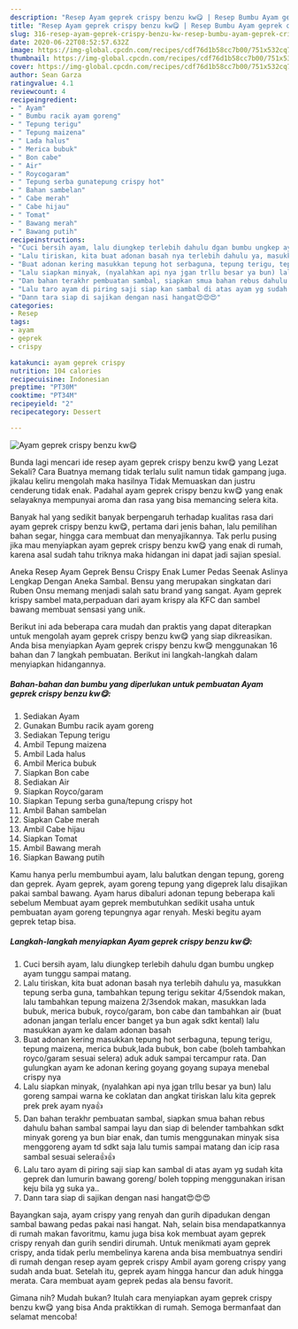 ```yaml
---
description: "Resep Ayam geprek crispy benzu kw😋 | Resep Bumbu Ayam geprek crispy benzu kw😋 Yang Sempurna"
title: "Resep Ayam geprek crispy benzu kw😋 | Resep Bumbu Ayam geprek crispy benzu kw😋 Yang Sempurna"
slug: 316-resep-ayam-geprek-crispy-benzu-kw-resep-bumbu-ayam-geprek-crispy-benzu-kw-yang-sempurna
date: 2020-06-22T08:52:57.632Z
image: https://img-global.cpcdn.com/recipes/cdf76d1b58cc7b00/751x532cq70/ayam-geprek-crispy-benzu-kw😋-foto-resep-utama.jpg
thumbnail: https://img-global.cpcdn.com/recipes/cdf76d1b58cc7b00/751x532cq70/ayam-geprek-crispy-benzu-kw😋-foto-resep-utama.jpg
cover: https://img-global.cpcdn.com/recipes/cdf76d1b58cc7b00/751x532cq70/ayam-geprek-crispy-benzu-kw😋-foto-resep-utama.jpg
author: Sean Garza
ratingvalue: 4.1
reviewcount: 4
recipeingredient:
- " Ayam"
- " Bumbu racik ayam goreng"
- " Tepung terigu"
- " Tepung maizena"
- " Lada halus"
- " Merica bubuk"
- " Bon cabe"
- " Air"
- " Roycogaram"
- " Tepung serba gunatepung crispy hot"
- " Bahan sambelan"
- " Cabe merah"
- " Cabe hijau"
- " Tomat"
- " Bawang merah"
- " Bawang putih"
recipeinstructions:
- "Cuci bersih ayam, lalu diungkep terlebih dahulu dgan bumbu ungkep ayam tunggu sampai matang."
- "Lalu tiriskan, kita buat adonan basah nya terlebih dahulu ya, masukkan tepung serba guna, tambahkan tepung terigu sekitar 4/5sendok makan, lalu tambahkan tepung maizena 2/3sendok makan, masukkan lada bubuk, merica bubuk, royco/garam, bon cabe dan tambahkan air (buat adonan jangan terlalu encer banget ya bun agak sdkt kental) lalu masukkan ayam ke dalam adonan basah"
- "Buat adonan kering masukkan tepung hot serbaguna, tepung terigu, tepung maizena, merica bubuk,lada bubuk, bon cabe (boleh tambahkan royco/garam sesuai selera) aduk aduk sampai tercampur rata. Dan gulungkan ayam ke adonan kering goyang goyang supaya menebal crispy nya"
- "Lalu siapkan minyak, (nyalahkan api nya jgan trllu besar ya bun) lalu goreng sampai warna ke coklatan dan angkat tiriskan lalu kita geprek prek prek ayam nya👍"
- "Dan bahan terakhr pembuatan sambal, siapkan smua bahan rebus dahulu bahan sambal sampai layu dan siap di belender tambahkan sdkt minyak goreng ya bun biar enak, dan tumis menggunakan minyak sisa menggoreng ayam td sdkt saja lalu tumis sampai matang dan icip rasa sambal sesuai selera👍👍"
- "Lalu taro ayam di piring saji siap kan sambal di atas ayam yg sudah kita geprek dan lumurin bawang goreng/ boleh topping menggunakan irisan keju bila yg suka ya.."
- "Dann tara siap di sajikan dengan nasi hangat😍😍😍"
categories:
- Resep
tags:
- ayam
- geprek
- crispy

katakunci: ayam geprek crispy 
nutrition: 104 calories
recipecuisine: Indonesian
preptime: "PT30M"
cooktime: "PT34M"
recipeyield: "2"
recipecategory: Dessert

---
```



![Ayam geprek crispy benzu kw😋](https://img-global.cpcdn.com/recipes/cdf76d1b58cc7b00/751x532cq70/ayam-geprek-crispy-benzu-kw😋-foto-resep-utama.jpg)

Bunda lagi mencari ide resep ayam geprek crispy benzu kw😋 yang Lezat Sekali? Cara Buatnya memang tidak terlalu sulit namun tidak gampang juga. jikalau keliru mengolah maka hasilnya Tidak Memuaskan dan justru cenderung tidak enak. Padahal ayam geprek crispy benzu kw😋 yang enak selayaknya mempunyai aroma dan rasa yang bisa memancing selera kita.

Banyak hal yang sedikit banyak berpengaruh terhadap kualitas rasa dari ayam geprek crispy benzu kw😋, pertama dari jenis bahan, lalu pemilihan bahan segar, hingga cara membuat dan menyajikannya. Tak perlu pusing jika mau menyiapkan ayam geprek crispy benzu kw😋 yang enak di rumah, karena asal sudah tahu triknya maka hidangan ini dapat jadi sajian spesial.

Aneka Resep Ayam Geprek Bensu Crispy Enak Lumer Pedas Seenak Aslinya Lengkap Dengan Aneka Sambal. Bensu yang merupakan singkatan dari Ruben Onsu memang menjadi salah satu brand yang sangat. Ayam geprek krispy sambel mata,perpaduan dari ayam krispy ala KFC dan sambel bawang membuat sensasi yang unik.


Berikut ini ada beberapa cara mudah dan praktis yang dapat diterapkan untuk mengolah ayam geprek crispy benzu kw😋 yang siap dikreasikan. Anda bisa menyiapkan Ayam geprek crispy benzu kw😋 menggunakan 16 bahan dan 7 langkah pembuatan. Berikut ini langkah-langkah dalam menyiapkan hidangannya.

<!--inarticleads1-->

##### Bahan-bahan dan bumbu yang diperlukan untuk pembuatan Ayam geprek crispy benzu kw😋:

1. Sediakan  Ayam
1. Gunakan  Bumbu racik ayam goreng
1. Sediakan  Tepung terigu
1. Ambil  Tepung maizena
1. Ambil  Lada halus
1. Ambil  Merica bubuk
1. Siapkan  Bon cabe
1. Sediakan  Air
1. Siapkan  Royco/garam
1. Siapkan  Tepung serba guna/tepung crispy hot
1. Ambil  Bahan sambelan
1. Siapkan  Cabe merah
1. Ambil  Cabe hijau
1. Siapkan  Tomat
1. Ambil  Bawang merah
1. Siapkan  Bawang putih


Kamu hanya perlu membumbui ayam, lalu balutkan dengan tepung, goreng dan geprek. Ayam geprek, ayam goreng tepung yang digeprek lalu disajikan pakai sambal bawang. Ayam harus dibaluri adonan tepung beberapa kali sebelum Membuat ayam geprek membutuhkan sedikit usaha untuk pembuatan ayam goreng tepungnya agar renyah. Meski begitu ayam geprek tetap bisa. 

<!--inarticleads2-->

##### Langkah-langkah menyiapkan Ayam geprek crispy benzu kw😋:

1. Cuci bersih ayam, lalu diungkep terlebih dahulu dgan bumbu ungkep ayam tunggu sampai matang.
1. Lalu tiriskan, kita buat adonan basah nya terlebih dahulu ya, masukkan tepung serba guna, tambahkan tepung terigu sekitar 4/5sendok makan, lalu tambahkan tepung maizena 2/3sendok makan, masukkan lada bubuk, merica bubuk, royco/garam, bon cabe dan tambahkan air (buat adonan jangan terlalu encer banget ya bun agak sdkt kental) lalu masukkan ayam ke dalam adonan basah
1. Buat adonan kering masukkan tepung hot serbaguna, tepung terigu, tepung maizena, merica bubuk,lada bubuk, bon cabe (boleh tambahkan royco/garam sesuai selera) aduk aduk sampai tercampur rata. Dan gulungkan ayam ke adonan kering goyang goyang supaya menebal crispy nya
1. Lalu siapkan minyak, (nyalahkan api nya jgan trllu besar ya bun) lalu goreng sampai warna ke coklatan dan angkat tiriskan lalu kita geprek prek prek ayam nya👍
1. Dan bahan terakhr pembuatan sambal, siapkan smua bahan rebus dahulu bahan sambal sampai layu dan siap di belender tambahkan sdkt minyak goreng ya bun biar enak, dan tumis menggunakan minyak sisa menggoreng ayam td sdkt saja lalu tumis sampai matang dan icip rasa sambal sesuai selera👍👍
1. Lalu taro ayam di piring saji siap kan sambal di atas ayam yg sudah kita geprek dan lumurin bawang goreng/ boleh topping menggunakan irisan keju bila yg suka ya..
1. Dann tara siap di sajikan dengan nasi hangat😍😍😍


Bayangkan saja, ayam crispy yang renyah dan gurih dipadukan dengan sambal bawang pedas pakai nasi hangat. Nah, selain bisa mendapatkannya di rumah makan favoritmu, kamu juga bisa kok membuat ayam geprek crispy renyah dan gurih sendiri dirumah. Untuk menikmati ayam geprek crispy, anda tidak perlu membelinya karena anda bisa membuatnya sendiri di rumah dengan resep ayam geprek crispy Ambil ayam goreng crispy yang sudah anda buat. Setelah itu, geprek ayam hingga hancur dan aduk hingga merata. Cara membuat ayam geprek pedas ala bensu favorit. 

Gimana nih? Mudah bukan? Itulah cara menyiapkan ayam geprek crispy benzu kw😋 yang bisa Anda praktikkan di rumah. Semoga bermanfaat dan selamat mencoba!
